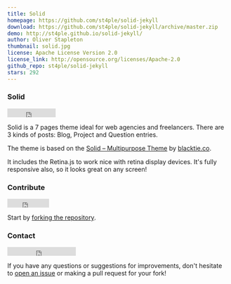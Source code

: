 ```yaml
---
title: Solid
homepage: https://github.com/st4ple/solid-jekyll
download: https://github.com/st4ple/solid-jekyll/archive/master.zip
demo: http://st4ple.github.io/solid-jekyll/
author: Oliver Stapleton
thumbnail: solid.jpg
license: Apache License Version 2.0
license_link: http://opensource.org/licenses/Apache-2.0
github_repo: st4ple/solid-jekyll
stars: 292
---
```


### Solid

<iframe
src="http://ghbtns.com/github-btn.html?user=st4ple&repo=solid-jekyll&type=watch&count=true"
allowtransparency="true" frameborder="0" scrolling="0" width="110"
height="20"></iframe>

Solid is a 7 pages theme ideal for web agencies and freelancers. There
are 3 kinds of posts: Blog, Project and Question entries.

The theme is based on the [Solid – Multipurpose
Theme](http://www.blacktie.co/2014/05/solid-multipurpose-theme/) by
[blacktie.co](http://www.blacktie.co/).

It includes the Retina.js to work nice with retina display devices.
It's fully responsive also, so it looks great on any screen!

### Contribute

<iframe
src="http://ghbtns.com/github-btn.html?user=st4ple&repo=solid-jekyll&type=fork&count=true"
allowtransparency="true" frameborder="0" scrolling="0" width="95"
height="20"></iframe>

Start by [forking the
repository](https://github.com/st4ple/solid-jekyll/fork).

### Contact

<iframe src="http://ghbtns.com/github-btn.html?user=st4ple&type=follow"
allowtransparency="true" frameborder="0" scrolling="0" width="156"
height="20"></iframe>

If you have any questions or suggestions for improvements, don't
hesitate to [open an
issue](https://github.com/st4ple/solid-jekyll/issues/new) or making a
pull request for your fork!
